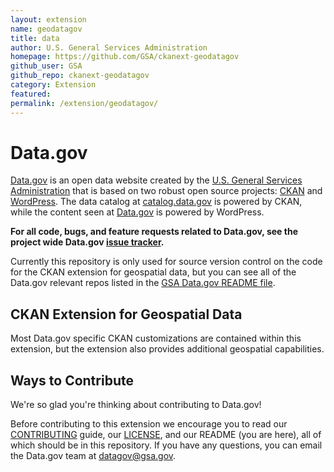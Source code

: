 ```yaml
---
layout: extension
name: geodatagov
title: data
author: U.S. General Services Administration
homepage: https://github.com/GSA/ckanext-geodatagov
github_user: GSA
github_repo: ckanext-geodatagov
category: Extension
featured: 
permalink: /extension/geodatagov/
---
```



Data.gov
========

[Data.gov](http://data.gov) is an open data website created by the [U.S. General Services Administration](https://github.com/GSA/) that is based on two robust open source projects: [CKAN](http://ckan.org) and [WordPress](http://wordpress.org). The data catalog at [catalog.data.gov](catalog.data.gov) is powered by CKAN, while the content seen at [Data.gov](Data.gov) is powered by WordPress.

**For all code, bugs, and feature requests related to Data.gov, see the project wide Data.gov [issue tracker](https://github.com/GSA/data.gov/issues).**

Currently this repository is only used for source version control on the code for the CKAN extension for geospatial data, but you can see all of the Data.gov relevant repos listed in the [GSA Data.gov README file](https://github.com/GSA/data.gov/blob/master/README.md).

CKAN Extension for Geospatial Data
----------------------------------

Most Data.gov specific CKAN customizations are contained within this extension, but the extension also provides additional geospatial capabilities.

Ways to Contribute
------------------

We're so glad you're thinking about contributing to Data.gov!

Before contributing to this extension we encourage you to read our [CONTRIBUTING](https://github.com/GSA/ckanext-geodatagov/blob/master/CONTRIBUTING.md) guide, our [LICENSE](https://github.com/GSA/ckanext-geodatagov/blob/master/LICENSE.md), and our README (you are here), all of which should be in this repository. If you have any questions, you can email the Data.gov team at <datagov@gsa.gov>.


